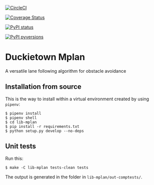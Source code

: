 [![CircleCI](https://circleci.com/gh/duckietown/duckietown-mplan.svg?style=shield)](https://circleci.com/gh/duckietown/duckietown-mplan)

[![Coverage Status](https://coveralls.io/repos/github/duckietown/duckietown-mplan/badge.svg?branch=master18)](https://coveralls.io/github/duckietown/duckietown-mplan?branch=master18)

[![PyPI status](https://img.shields.io/pypi/status/duckietown_mplan.svg)](https://pypi.python.org/pypi/duckietown_mplan/)


[![PyPI pyversions](https://img.shields.io/pypi/pyversions/duckietown_mplan.svg)](https://pypi.python.org/pypi/duckietown_mplan/)


# Duckietown Mplan

A versatile lane following algorithm for obstacle avoidance


## Installation from source

This is the way to install within a virtual environment created by
using `pipenv`:

    $ pipenv install
    $ pipenv shell
    $ cd lib-mplan
    $ pip install -r requirements.txt
    $ python setup.py develop --no-deps


## Unit tests

Run this:

    $ make -C lib-mplan tests-clean tests

The output is generated in the folder in `lib-mplan/out-comptests/`.
